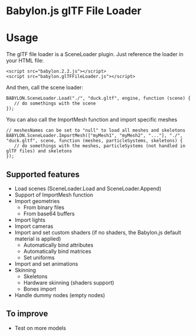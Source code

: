 # Babylon.js glTF File Loader

# Usage
The glTF file loader is a SceneLoader plugin.
Just reference the loader in your HTML file:

```
<script src="babylon.2.2.js"></script>
<script src="babylon.glTFFileLoader.js"></script>
```

And then, call the scene loader:
```
BABYLON.SceneLoader.Load("./", "duck.gltf", engine, function (scene) { 
   // do somethings with the scene
});
```

You can also call the ImportMesh function and import specific meshes
```
// meshesNames can be set to "null" to load all meshes and skeletons
BABYLON.SceneLoader.ImportMesh(["myMesh1", "myMesh2", "..."], "./", "duck.gltf", scene, function (meshes, particleSystems, skeletons) { 
   // do somethings with the meshes, particleSystems (not handled in glTF files) and skeletons
});
```

## Supported features
* Load scenes (SceneLoader.Load and SceneLoader.Append)
* Support of ImportMesh function
* Import geometries
    * From binary files
    * From base64 buffers
* Import lights
* Import cameras
* Import and set custom shaders (if no shaders, the Babylon.js default material is applied)
    * Automatically bind attributes
    * Automatically bind matrices
    * Set uniforms
* Import and set animations
* Skinning
    * Skeletons
    * Hardware skinning (shaders support)
    * Bones import
* Handle dummy nodes (empty nodes)

## To improve
* Test on more models